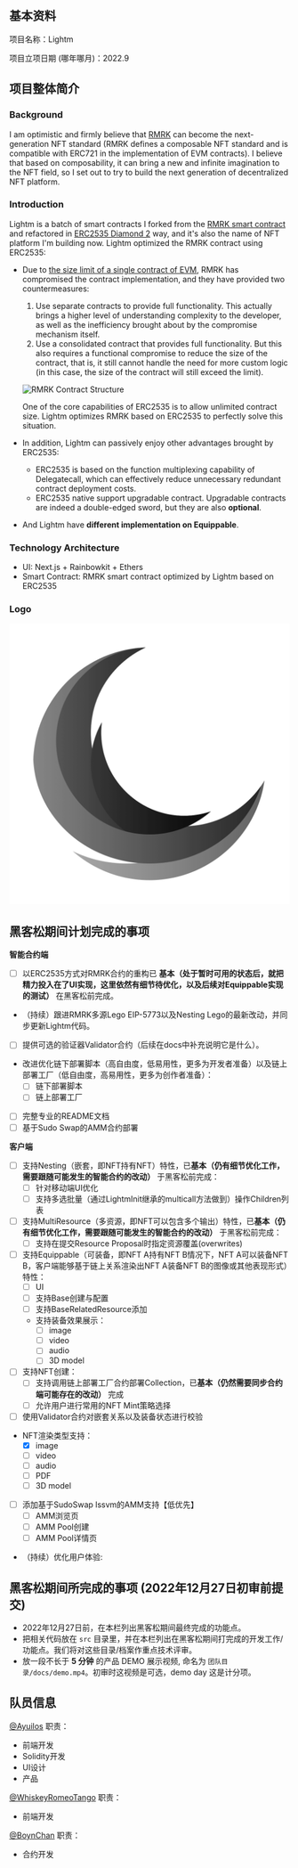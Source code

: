 ## 基本资料

项目名称：Lightm

项目立项日期 (哪年哪月)：2022.9

## 项目整体简介

### Background

I am optimistic and firmly believe that [RMRK](https://docs.rmrk.app/concepts) can become the next-generation NFT standard (RMRK defines a composable NFT standard and is compatible with ERC721 in the implementation of EVM contracts). I believe that based on composability, it can bring a new and infinite imagination to the NFT field, so I set out to try to build the next generation of decentralized NFT platform.

### Introduction

Lightm is a batch of smart contracts I forked from the [RMRK smart contract](https://github.com/rmrk-team/evm) and refactored in [ERC2535 Diamond 2](https://github.com/mudgen/diamond-2-hardhat) way, and it's also the name of NFT platform I'm building now.
Lightm optimized the RMRK contract using ERC2535:
- Due to [the size limit of a single contract of EVM](https://ethereum.org/en/developers/tutorials/downsizing-contracts-to-fight-the-contract-size-limit/), RMRK has compromised the contract implementation, and they have provided two countermeasures:
  1.  Use separate contracts to provide full functionality. This actually brings a higher level of understanding complexity to the developer, as well as the inefficiency brought about by the compromise mechanism itself.
  2.  Use a consolidated contract that provides full functionality. But this also requires a functional compromise to reduce the size of the contract, that is, it still cannot handle the need for more custom logic (in this case, the size of the contract will still exceed the limit).

  ![RMRK Contract Structure](https://raw.githubusercontent.com/rmrk-team/evm-sample-contracts/master/RMRKLegoInfographics.png)

  One of the core capabilities of ERC2535 is to allow unlimited contract size. Lightm optimizes RMRK based on ERC2535 to perfectly solve this situation.
- In addition, Lightm can passively enjoy other advantages brought by ERC2535:
  - ERC2535 is based on the function multiplexing capability of Delegatecall, which can effectively reduce unnecessary redundant contract deployment costs.
  - ERC2535 native support upgradable contract. Upgradable contracts are indeed a double-edged sword, but they are also **optional**.
- And Lightm have **different implementation on Equippable**.

### Technology Architecture

- UI: Next.js + Rainbowkit + Ethers
- Smart Contract: RMRK smart contract optimized by Lightm based on ERC2535

### Logo
![Lightm Logo](./assets/Lightm.png)

## 黑客松期间计划完成的事项

**智能合约端**
- [ ] 以ERC2535方式对RMRK合约的重构已 **基本（处于暂时可用的状态后，就把精力投入在了UI实现，这里依然有细节待优化，以及后续对Equippable实现的测试）** 在黑客松前完成。
- （持续）跟进RMRK多源Lego EIP-5773以及Nesting Lego的最新改动，并同步更新Lightm代码。
- [ ] 提供可选的验证器Validator合约（后续在docs中补充说明它是什么）。
- 改进优化链下部署脚本（高自由度，低易用性，更多为开发者准备）以及链上部署工厂（低自由度，高易用性，更多为创作者准备）：
	- [ ] 链下部署脚本
	- [ ] 链上部署工厂
- [ ] 完整专业的README文档
- [ ] 基于Sudo Swap的AMM合约部署

**客户端**
- [ ] 支持Nesting（嵌套，即NFT持有NFT）特性，已**基本（仍有细节优化工作，需要跟随可能发生的智能合约的改动）** 于黑客松前完成：
	- [ ] 针对移动端UI优化
	- [ ] 支持多选批量（通过LightmInit继承的multicall方法做到）操作Children列表
- [ ] 支持MultiResource（多资源，即NFT可以包含多个输出）特性，已**基本（仍有细节优化工作，需要跟随可能发生的智能合约的改动）** 于黑客松前完成：
	- [ ] 支持在提交Resource Proposal时指定资源覆盖(overwrites)
- [ ] 支持Equippable（可装备，即NFT A持有NFT B情况下，NFT A可以装备NFT B，客户端能够基于链上关系渲染出NFT A装备NFT B的图像或其他表现形式）特性：
	- [ ] UI
	- [ ] 支持Base创建与配置
	- [ ] 支持BaseRelatedResource添加
	- 支持装备效果展示：
		- [ ] image
		- [ ] video
		- [ ] audio
		- [ ] 3D model
- [ ] 支持NFT创建：
	- [ ] 支持调用链上部署工厂合约部署Collection，已**基本（仍然需要同步合约端可能存在的改动）** 完成
	- [ ] 允许用户进行常用的NFT Mint策略选择
- [ ] 使用Validator合约对嵌套关系以及装备状态进行校验
- NFT渲染类型支持：
	- [x] image
	- [ ] video
	- [ ] audio
	- [ ] PDF
	- [ ] 3D model
- [ ] 添加基于SudoSwap lssvm的AMM支持【低优先】
	- [ ] AMM浏览页
	- [ ] AMM Pool创建
	- [ ] AMM Pool详情页
- （持续）优化用户体验:

## 黑客松期间所完成的事项 (2022年12月27日初审前提交)

- 2022年12月27日前，在本栏列出黑客松期间最终完成的功能点。
- 把相关代码放在 `src` 目录里，并在本栏列出在黑客松期间打完成的开发工作/功能点。我们将对这些目录/档案作重点技术评审。
- 放一段不长于 **5 分钟** 的产品 DEMO 展示视频, 命名为 `团队目录/docs/demo.mp4`。初审时这视频是可选，demo day 这是计分项。

## 队员信息
[@Ayuilos](https://github.com/Ayuilos)
职责：
- 前端开发
- Solidity开发
- UI设计
- 产品

[@WhiskeyRomeoTango](https://github.com/WhiskeyRomeoTango)
职责：
- 前端开发

[@BoynChan](https://github.com/BoynChan)
职责：
- 合约开发